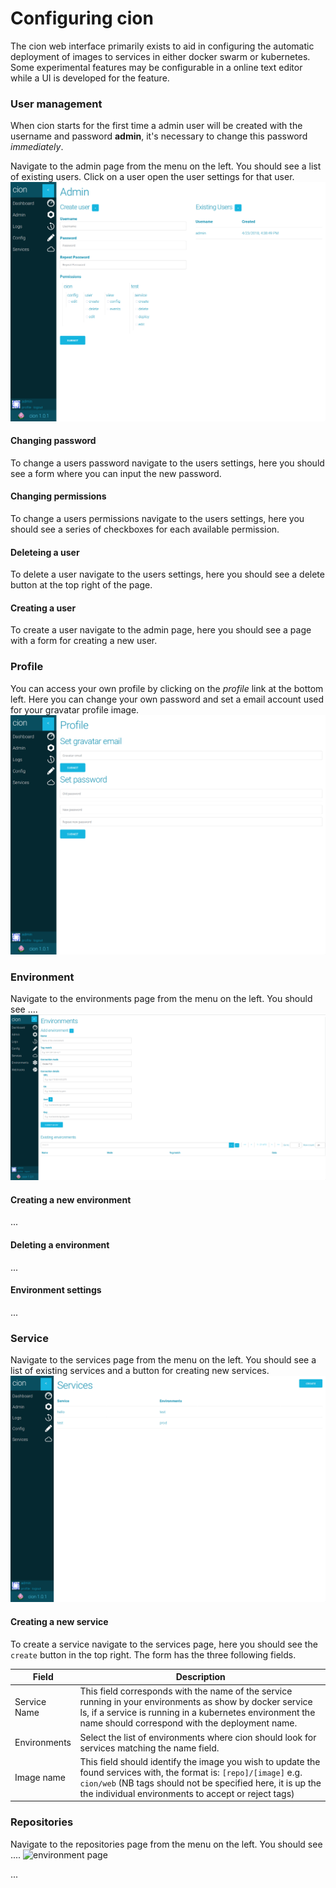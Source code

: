 # Configuring cion

The cion web interface primarily exists to aid in configuring the automatic deployment of images to services in either docker swarm or kubernetes. Some experimental features may be configurable in a online text editor while a UI is developed for the feature.

### User management
When cion starts for the first time a admin user will be created with the username and password **admin**, it's necessary to change this password *immediately*.

Navigate to the admin page from the menu on the left. You should see a list of existing users. Click on a user open the user settings for that user.
![admin page](img/admin.png)

#### Changing password
To change a users password navigate to the users settings, here you should see a form where you can input the new password.

#### Changing permissions
To change a users permissions navigate to the users settings, here you should see a series of checkboxes for each available permission.

#### Deleteing a user
To delete a user navigate to the users settings, here you should see a delete button at the top right of the page.

#### Creating a user
To create a user navigate to the admin page, here you should see a page with a form for creating a new user.

### Profile
You can access your own profile by clicking on the *profile* link at the bottom left. Here you can change your own password and set a email account used for your gravatar profile image.
![profile page](img/profile.png)

### Environment

Navigate to the environments page from the menu on the left. You should see ....
![environment page](img/env.png)

#### Creating a new environment
...

#### Deleting a environment
...

#### Environment settings
...

### Service
Navigate to the services page from the menu on the left. You should see a list of existing services and a button for creating new services.
![services page](img/services.png)

#### Creating a new service
To create a service navigate to the services page, here you should see the `create` button in the top right. The form has the three following fields.

|Field|Description|
|---|---|
|Service Name|This field corresponds with the name of the service running in your environments as show by docker service ls, if a service is running in a kubernetes environment the name should correspond with the deployment name.|
|Environments|Select the list of environments where cion should look for services matching the name field.|
|Image name|This field should identify the image you wish to update the found services with, the format is: `[repo]/[image]` e.g. `cion/web` (NB tags should not be specified here, it is up the the individual environments to accept or reject tags)|

### Repositories

Navigate to the repositories page from the menu on the left. You should see ....
![environment page](img/repos.png)

...